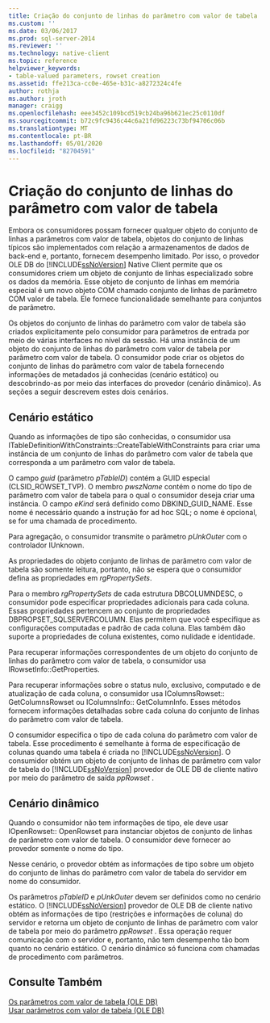 ```yaml
---
title: Criação do conjunto de linhas do parâmetro com valor de tabela | Microsoft Docs
ms.custom: ''
ms.date: 03/06/2017
ms.prod: sql-server-2014
ms.reviewer: ''
ms.technology: native-client
ms.topic: reference
helpviewer_keywords:
- table-valued parameters, rowset creation
ms.assetid: ffe213ca-cc0e-465e-b31c-a8272324c4fe
author: rothja
ms.author: jroth
manager: craigg
ms.openlocfilehash: eee3452c109bcd519cb24ba96b621ec25c0110df
ms.sourcegitcommit: b72c9fc9436c44c6a21fd96223c73bf94706c06b
ms.translationtype: MT
ms.contentlocale: pt-BR
ms.lasthandoff: 05/01/2020
ms.locfileid: "82704591"
---
```

# <a name="table-valued-parameter-rowset-creation"></a>Criação do conjunto de linhas do parâmetro com valor de tabela
  Embora os consumidores possam fornecer qualquer objeto do conjunto de linhas a parâmetros com valor de tabela, objetos do conjunto de linhas típicos são implementados com relação a armazenamentos de dados de back-end e, portanto, fornecem desempenho limitado. Por isso, o provedor OLE DB do [!INCLUDE[ssNoVersion](../../includes/ssnoversion-md.md)] Native Client permite que os consumidores criem um objeto de conjunto de linhas especializado sobre os dados da memória. Esse objeto de conjunto de linhas em memória especial é um novo objeto COM chamado conjunto de linhas de parâmetro COM valor de tabela. Ele fornece funcionalidade semelhante para conjuntos de parâmetro.  
  
 Os objetos do conjunto de linhas do parâmetro com valor de tabela são criados explicitamente pelo consumidor para parâmetros de entrada por meio de várias interfaces no nível da sessão. Há uma instância de um objeto do conjunto de linhas do parâmetro com valor de tabela por parâmetro com valor de tabela. O consumidor pode criar os objetos do conjunto de linhas do parâmetro com valor de tabela fornecendo informações de metadados já conhecidas (cenário estático) ou descobrindo-as por meio das interfaces do provedor (cenário dinâmico). As seções a seguir descrevem estes dois cenários.  
  
## <a name="static-scenario"></a>Cenário estático  
 Quando as informações de tipo são conhecidas, o consumidor usa ITableDefinitionWithConstraints::CreateTableWithConstraints para criar uma instância de um conjunto de linhas do parâmetro com valor de tabela que corresponda a um parâmetro com valor de tabela.  
  
 O campo *guid* (parâmetro *pTableID*) contém a GUID especial (CLSID_ROWSET_TVP). O membro *pwszName* contém o nome do tipo de parâmetro com valor de tabela para o qual o consumidor deseja criar uma instância. O campo *eKind* será definido como DBKIND_GUID_NAME. Esse nome é necessário quando a instrução for ad hoc SQL; o nome é opcional, se for uma chamada de procedimento.  
  
 Para agregação, o consumidor transmite o parâmetro *pUnkOuter* com o controlador IUnknown.  
  
 As propriedades do objeto conjunto de linhas de parâmetro com valor de tabela são somente leitura, portanto, não se espera que o consumidor defina as propriedades em *rgPropertySets*.  
  
 Para o membro *rgPropertySets* de cada estrutura DBCOLUMNDESC, o consumidor pode especificar propriedades adicionais para cada coluna. Essas propriedades pertencem ao conjunto de propriedades DBPROPSET_SQLSERVERCOLUMN. Elas permitem que você especifique as configurações computadas e padrão de cada coluna. Elas também dão suporte a propriedades de coluna existentes, como nulidade e identidade.  
  
 Para recuperar informações correspondentes de um objeto do conjunto de linhas do parâmetro com valor de tabela, o consumidor usa IRowsetInfo::GetProperties.  
  
 Para recuperar informações sobre o status nulo, exclusivo, computado e de atualização de cada coluna, o consumidor usa IColumnsRowset:: GetColumnsRowset ou IColumnsInfo:: GetColumnInfo. Esses métodos fornecem informações detalhadas sobre cada coluna do conjunto de linhas do parâmetro com valor de tabela.  
  
 O consumidor especifica o tipo de cada coluna do parâmetro com valor de tabela. Esse procedimento é semelhante à forma de especificação de colunas quando uma tabela é criada no [!INCLUDE[ssNoVersion](../../includes/ssnoversion-md.md)]. O consumidor obtém um objeto de conjunto de linhas de parâmetro com valor de tabela do [!INCLUDE[ssNoVersion](../../includes/ssnoversion-md.md)] provedor de OLE DB de cliente nativo por meio do parâmetro de saída *ppRowset* .  
  
## <a name="dynamic-scenario"></a>Cenário dinâmico  
 Quando o consumidor não tem informações de tipo, ele deve usar IOpenRowset:: OpenRowset para instanciar objetos de conjunto de linhas de parâmetro com valor de tabela. O consumidor deve fornecer ao provedor somente o nome do tipo.  
  
 Nesse cenário, o provedor obtém as informações de tipo sobre um objeto do conjunto de linhas do parâmetro com valor de tabela do servidor em nome do consumidor.  
  
 Os parâmetros *pTableID* e *pUnkOuter* devem ser definidos como no cenário estático. O [!INCLUDE[ssNoVersion](../../includes/ssnoversion-md.md)] provedor de OLE DB de cliente nativo obtém as informações de tipo (restrições e informações de coluna) do servidor e retorna um objeto de conjunto de linhas de parâmetro com valor de tabela por meio do parâmetro *ppRowset* . Essa operação requer comunicação com o servidor e, portanto, não tem desempenho tão bom quanto no cenário estático. O cenário dinâmico só funciona com chamadas de procedimento com parâmetros.  
  
## <a name="see-also"></a>Consulte Também  
 [Os parâmetros com valor de tabela &#40;OLE DB&#41;](table-valued-parameters-ole-db.md)   
 [Usar parâmetros com valor de tabela &#40;OLE DB&#41;](../native-client-ole-db-how-to/use-table-valued-parameters-ole-db.md)  
  
  
